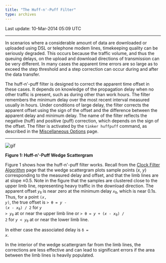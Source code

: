 ```yaml
---
title: "The Huff-n'-Puff Filter"
type: archives
---
```


Last update: 10-Mar-2014 05:09 UTC

* * *

In scenarios where a considerable amount of data are downloaded or uploaded using DSL or telephone modem lines, timekeeping quality can be seriously degraded. This occurs because the traffic volume, and thus the queuing delays, on the upload and download directions of transmission can be very different. In many cases the apparent time errors are so large as to exceed the step threshold and a step correction can occur during and after the data transfer.

The huff-n'-puff filter is designed to correct the apparent time offset in these cases. It depends on knowledge of the propagation delay when no other traffic is present, such as during other than work hours. The filter remembers the minimum delay over the most recent interval measured usually in hours. Under conditions of large delay, the filter corrects the apparent offset using the sign of the offset and the difference between the apparent delay and minimum delay. The name of the filter reflects the negative (huff) and positive (puff) correction, which depends on the sign of the offset. The filter is activated by the <code>tinker huffpuff</code> command, as described in the [Miscellaneous Options](/archives/4.2.8-series/miscopt/) page.

* * *

![gif](/archives/pic/flt4.gif)

**Figure 1: Huff-n'-Puff Wedge Scattergram**

Figure 1 shows how the huff-n'-puff filter works. Recall from the [Clock Filter Algorithm](/archives/4.2.8-series/filter/) page that the wedge scattergram plots sample points (_x_, _y_) corresponding to the measured delay and offset, and that the limb lines are at slope ±0.5. Note in the figure that the samples are clustered close to the upper limb line, representing heavy traffic in the download direction. The apparent offset <code>_y_<sub>0</sub></code> is near zero at the minimum delay <code>_x_<sub>0</sub></code>, which is near 0.1s. Thus, for a point <code>(_x_, _y_)</code>, the true offset is <code>\> θ = _y_ - (_x_ - _x_<sub>0</sub>) / 2</code> for <code>_y_ > _y_<sub>0</sub></code> at or near the upper limb line or <code>\> θ = _y_ + (_x_ - _x_<sub>0</sub>) / 2</code> for <code>_y_ < _y_<sub>0</sub></code> at or near the lower limb line.

In either case the associated delay is <code>δ = _x_</code>.

In the interior of the wedge scattergram far from the limb lines, the corrections are less effective and can lead to significant errors if the area between the limb lines is heavily populated.
